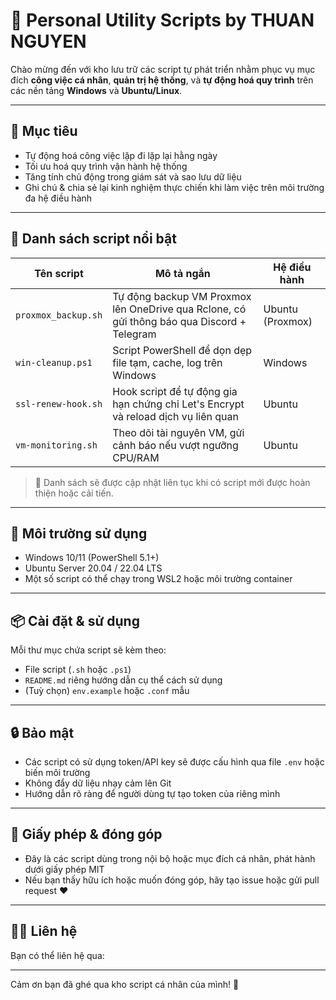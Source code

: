 # 🧰 Personal Utility Scripts by THUAN NGUYEN

Chào mừng đến với kho lưu trữ các script tự phát triển nhằm phục vụ mục đích **công việc cá nhân**, **quản trị hệ thống**, và **tự động hoá quy trình** trên các nền tảng **Windows** và **Ubuntu/Linux**.

---

## 🎯 Mục tiêu

- Tự động hoá công việc lặp đi lặp lại hằng ngày
- Tối ưu hoá quy trình vận hành hệ thống
- Tăng tính chủ động trong giám sát và sao lưu dữ liệu
- Ghi chú & chia sẻ lại kinh nghiệm thực chiến khi làm việc trên môi trường đa hệ điều hành

---

## 🧱 Danh sách script nổi bật

| Tên script                  | Mô tả ngắn                                      | Hệ điều hành      |
|----------------------------|-------------------------------------------------|-------------------|
| `proxmox_backup.sh`        | Tự động backup VM Proxmox lên OneDrive qua Rclone, có gửi thông báo qua Discord + Telegram | Ubuntu (Proxmox)  |
| `win-cleanup.ps1`          | Script PowerShell để dọn dẹp file tạm, cache, log trên Windows                       | Windows           |
| `ssl-renew-hook.sh`        | Hook script để tự động gia hạn chứng chỉ Let's Encrypt và reload dịch vụ liên quan | Ubuntu            |
| `vm-monitoring.sh`         | Theo dõi tài nguyên VM, gửi cảnh báo nếu vượt ngưỡng CPU/RAM                        | Ubuntu            |

> 📌 Danh sách sẽ được cập nhật liên tục khi có script mới được hoàn thiện hoặc cải tiến.

---

## 🚀 Môi trường sử dụng

- Windows 10/11 (PowerShell 5.1+)
- Ubuntu Server 20.04 / 22.04 LTS
- Một số script có thể chạy trong WSL2 hoặc môi trường container

---

## 📦 Cài đặt & sử dụng

Mỗi thư mục chứa script sẽ kèm theo:

- File script (`.sh` hoặc `.ps1`)
- `README.md` riêng hướng dẫn cụ thể cách sử dụng
- (Tuỳ chọn) `env.example` hoặc `.conf` mẫu

---

## 🔒 Bảo mật

- Các script có sử dụng token/API key sẽ được cấu hình qua file `.env` hoặc biến môi trường
- Không đẩy dữ liệu nhạy cảm lên Git
- Hướng dẫn rõ ràng để người dùng tự tạo token của riêng mình

---

## 🤝 Giấy phép & đóng góp

- Đây là các script dùng trong nội bộ hoặc mục đích cá nhân, phát hành dưới giấy phép MIT
- Nếu bạn thấy hữu ích hoặc muốn đóng góp, hãy tạo issue hoặc gửi pull request ❤️

---

## 🧑‍💻 Liên hệ

Bạn có thể liên hệ qua:


---

Cảm ơn bạn đã ghé qua kho script cá nhân của mình! 🚀
